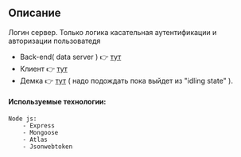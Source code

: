 
## Описание
Логин сервер. Только логика касательная аутентификации и авторизации пользоватедя

- Back-end( data server ) 👉 [тут](https://github.com/DavidSulava/Demo_Anime_React_Back_End)
- Клиент 👉 [тут](https://github.com/DavidSulava/Demo_Anime_React_Front_End)
- Демка 👉 [тут](https://anime-server12.herokuapp.com/media) ( надо подождать пока выйдет из "idling state" ).



#### Используемые технологии:
```
Node js:
    - Express
    - Mongoose
    - Atlas
    - Jsonwebtoken

```



